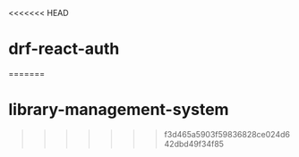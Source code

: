 <<<<<<< HEAD
# drf-react-auth
=======
# library-management-system
>>>>>>> f3d465a5903f59836828ce024d642dbd49f34f85
